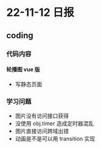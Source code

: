 # 22-11-12 日报
## coding
### 代码内容
#### 轮播图 vue 版
- 写静态页面

#### 

#### 

### 学习问题
- 图片没有访问接口获得
- 没使用 obj.timer 造成定时器混乱
- 图片直接访问跨域出错
- 动画是不是可以用 transition 实现
